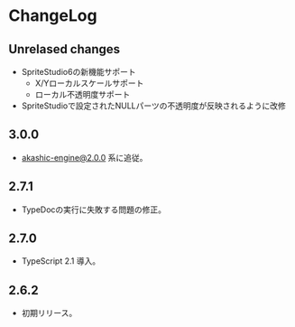 # ChangeLog

## Unrelased changes

* SpriteStudio6の新機能サポート
  * X/Yローカルスケールサポート
  * ローカル不透明度サポート  
* SpriteStudioで設定されたNULLパーツの不透明度が反映されるように改修

## 3.0.0

* akashic-engine@2.0.0 系に追従。

## 2.7.1

* TypeDocの実行に失敗する問題の修正。

## 2.7.0

* TypeScript 2.1 導入。

## 2.6.2

* 初期リリース。
